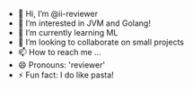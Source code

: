 - 👋 Hi, I’m @ii-reviewer
- 👀 I’m interested in JVM and Golang!
- 🌱 I’m currently learning ML
- 💞️ I’m looking to collaborate on small projects
- 📫 How to reach me ...
- 😄 Pronouns: 'reviewer'
- ⚡ Fun fact: I do like pasta!

<!---
ii-reviewer/ii-reviewer is a ✨ special ✨ repository because its `README.md` (this file) appears on your GitHub profile.
You can click the Preview link to take a look at your changes.
--->
